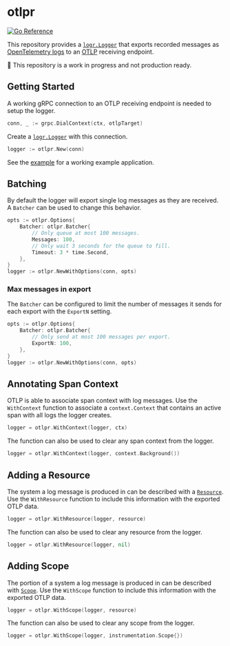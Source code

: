 # otlpr

[![Go Reference](https://pkg.go.dev/badge/github.com/MrAlias/otlpr.svg)](https://pkg.go.dev/github.com/MrAlias/otlpr)

This repository provides a [`logr.Logger`] that exports recorded messages as [OpenTelemetry logs] to an [OTLP] receiving endpoint.

:construction: This repository is a work in progress and not production ready.

## Getting Started

A working gRPC connection to an OTLP receiving endpoint is needed to setup the logger.

```go
conn, _ := grpc.DialContext(ctx, otlpTarget)
```

Create a [`logr.Logger`] with this connection.

```go
logger := otlpr.New(conn)
```

See the [example] for a working example application.

## Batching

By default the logger will export single log messages as they are received.
A `Batcher` can be used to change this behavior.

```go
opts := otlpr.Options{
	Batcher: otlpr.Batcher{
		// Only queue at most 100 messages.
		Messages: 100,
		// Only wait 3 seconds for the queue to fill.
		Timeout: 3 * time.Second,
	},
}
logger := otlpr.NewWithOptions(conn, opts)
```

### Max messages in export

The `Batcher` can be configured to limit the number of messages it sends for
each export with the `ExportN` setting.

```go
opts := otlpr.Options{
	Batcher: otlpr.Batcher{
		// Only send at most 100 messages per export.
		ExportN: 100,
	},
}
logger := otlpr.NewWithOptions(conn, opts)
```

## Annotating Span Context

OTLP is able to associate span context with log messages.
Use the `WithContext` function to associate a `context.Context` that contains an active span with all logs the logger creates.

```go
logger = otlpr.WithContext(logger, ctx)
```

The function can also be used to clear any span context from the logger.

```go
logger = otlpr.WithContext(logger, context.Background())
```

[`logr.Logger`]: https://pkg.go.dev/github.com/go-logr/logr#Logger
[example]: ./example/

## Adding a Resource

The system a log message is produced in can be described with a [`Resource`].
Use the `WithResource` function to include this information with the exported OTLP data.

```go
logger = otlpr.WithResource(logger, resource)
```

The function can also be used to clear any resource from the logger.

```go
logger = otlpr.WithResource(logger, nil)
```

## Adding Scope

The portion of a system a log message is produced in can be described with [`Scope`].
Use the `WithScope` function to include this information with the exported OTLP data.

```go
logger = otlpr.WithScope(logger, resource)
```

The function can also be used to clear any scope from the logger.

```go
logger = otlpr.WithScope(logger, instrumentation.Scope{})
```

[`logr.Logger`]: https://pkg.go.dev/github.com/go-logr/logr#Logger
[OpenTelemetry logs]: https://opentelemetry.io/docs/reference/specification/logs/data-model/
[OTLP]: https://opentelemetry.io/docs/reference/specification/protocol/
[example]: ./example/
[`Resource`]: https://pkg.go.dev/go.opentelemetry.io/otel/sdk/resource#Resource
[`Scope`]: https://pkg.go.dev/go.opentelemetry.io/otel/sdk/instrumentation#Scope
